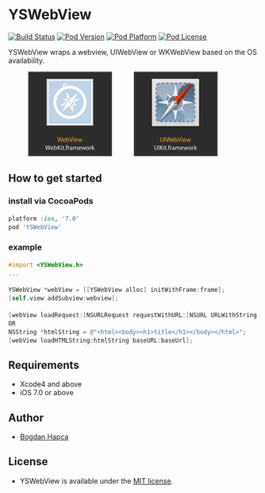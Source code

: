 YSWebView
=========
[![Build Status](http://img.shields.io/travis/YardiSystems/YSWebView/master.svg?style=flat)](https://travis-ci.org/YardiSystems/YSWebView)
[![Pod Version](http://img.shields.io/cocoapods/v/YSWebView.svg?style=flat)](http://cocoadocs.org/docsets/YSWebView/)
[![Pod Platform](http://img.shields.io/cocoapods/p/YSWebView.svg?style=flat)](http://cocoadocs.org/docsets/YSWebView/)
[![Pod License](http://img.shields.io/cocoapods/l/YSWebView.svg?style=flat)](https://www.apache.org/licenses/LICENSE-2.0.html)

YSWebView wraps a webview, UIWebView or WKWebView based on the OS availability.

<p align="left" >
<img src="docs/WKWebView.jpg" title="WKWebView" float=left width=169 hspace=40>
<img src="docs/UIWebView.jpg" title="UIWebView" float=right width=169>
</p>

## How to get started

### install via CocoaPods
```ruby
platform :ios, '7.0'
pod 'YSWebView'
```

### example
```objectivec
#import <YSWebView.h>
...

YSWebView *webView = [[YSWebView alloc] initWithFrame:frame];
[self.view addSubview:webview];

[webView loadRequest:[NSURLRequest requestWithURL:[NSURL URLWithString:@"http://www.yardi.com"]]];
OR
NSString *htmlString = @"<html><body><h1>title</h1></body></html>";
[webView loadHTMLString:htmlString baseURL:baseUrl];
```

## Requirements

- Xcode4 and above
- iOS 7.0 or above

## Author
- [Bogdan Hapca](bogdan.hapca@yardi.com)

## License
- YSWebView is available under the [MIT license](LICENSE).
